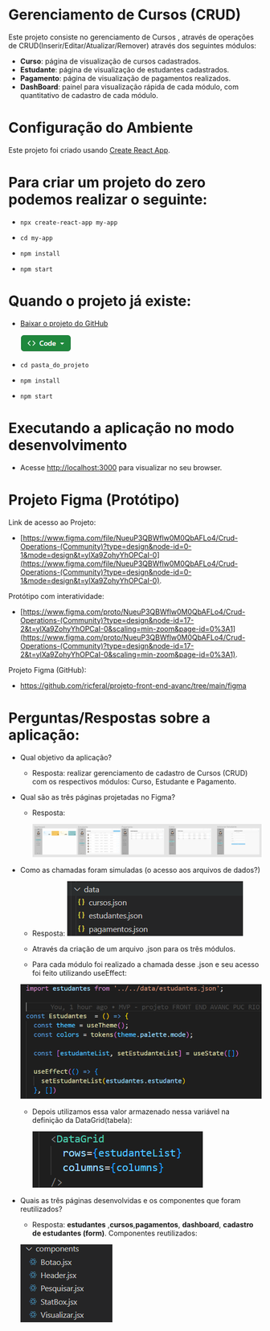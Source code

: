 # Gerenciamento de Cursos (CRUD)

Este projeto consiste no gerenciamento de Cursos , através de operações de CRUD(Inserir/Editar/Atualizar/Remover) através dos seguintes módulos:
 - __Curso__:     página de visualização de cursos cadastrados.
 - __Estudante__: página de visualização de estudantes cadastrados. 
 - __Pagamento__: página de visualização de pagamentos realizados.
 - __DashBoard__: painel para visualização rápida de cada módulo, com quantitativo de cadastro de cada módulo.

# Configuração do Ambiente

Este projeto foi criado usando [Create React App](https://react.dev/learn/start-a-new-react-project).

# Para criar um projeto do zero podemos realizar o seguinte:

 - `npx create-react-app my-app`

 - `cd my-app`

 - `npm install`

 - `npm start`

# Quando o projeto já existe:

 
 - [Baixar o projeto do GitHub](https://github.com/ricferal/projeto-front-end-avanc/tree/main)
   
   ![](/public/assets/image-7.png)

 - `cd pasta_do_projeto`

 - `npm install`

 - `npm start`


# Executando a aplicação no modo desenvolvimento
- Acesse [http://localhost:3000](http://localhost:3000) para visualizar no seu browser.

# Projeto Figma (Protótipo)

 Link de acesso ao Projeto:
 - [https://www.figma.com/file/NueuP3QBWflw0M0QbAFLo4/Crud-Operations-(Community)?type=design&node-id=0-1&mode=design&t=ylXa9ZohyYhOPCaI-0](https://www.figma.com/file/NueuP3QBWflw0M0QbAFLo4/Crud-Operations-(Community)?type=design&node-id=0-1&mode=design&t=ylXa9ZohyYhOPCaI-0).

 Protótipo com interatividade:
 - [https://www.figma.com/proto/NueuP3QBWflw0M0QbAFLo4/Crud-Operations-(Community)?type=design&node-id=17-2&t=ylXa9ZohyYhOPCaI-0&scaling=min-zoom&page-id=0%3A1](https://www.figma.com/proto/NueuP3QBWflw0M0QbAFLo4/Crud-Operations-(Community)?type=design&node-id=17-2&t=ylXa9ZohyYhOPCaI-0&scaling=min-zoom&page-id=0%3A1).

  Projeto Figma (GitHub):
 - https://github.com/ricferal/projeto-front-end-avanc/tree/main/figma


 # Perguntas/Respostas sobre a aplicação:
- Qual objetivo da aplicação?
  - Resposta: realizar gerenciamento de cadastro de Cursos (CRUD) com os respectivos módulos: Curso, Estudante e Pagamento.
- Qual são as três páginas projetadas no Figma?
  - Resposta:

    ![](/public/assets/image.png)
- Como as chamadas foram simuladas (o acesso aos arquivos de dados?)
  - Resposta:
  ![](/public/assets/image-1.png)

  - Através da criação de um arquivo .json para os três módulos.
  - Para cada módulo foi realizado a chamada desse .json e seu acesso foi feito utilizando useEffect:

  ![](/public/assets/image-2.png)

  - Depois utilizamos essa valor armazenado nessa variável na definição da DataGrid(tabela):

    ![](/public/assets/image-3.png)

- Quais as três páginas desenvolvidas e os componentes que foram reutilizados?

     - Resposta: __estudantes__ ,__cursos__,__pagamentos__, __dashboard__, __cadastro de estudantes (form)__.
    Componentes reutilizados:
    
   ![](/public/assets/image-4.png)
  
      

